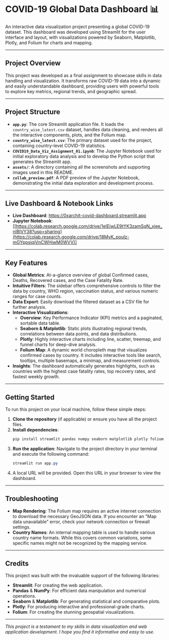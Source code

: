 # COVID-19 Global Data Dashboard 📊

An interactive data visualization project presenting a global COVID-19 dataset. This dashboard was developed using Streamlit for the user interface and layout, with visualizations powered by Seaborn, Matplotlib, Plotly, and Folium for charts and mapping.

---

## Project Overview

This project was developed as a final assignment to showcase skills in data handling and visualization. It transforms raw COVID-19 data into a dynamic and easily understandable dashboard, providing users with powerful tools to explore key metrics, regional trends, and geographic spread.

---

## Project Structure

- **`app.py`**: The core Streamlit application file. It loads the `country_wise_latest.csv` dataset, handles data cleaning, and renders all the interactive components, plots, and the Folium map.
- **`country_wise_latest.csv`**: The primary dataset used for the project, containing country-level COVID-19 statistics.
- **`COVID19_Data_Viz_Assignment_01.ipynb`**: The Jupyter Notebook used for initial exploratory data analysis and to develop the Python script that generates the Streamlit app.
- **`assets/`**: A directory containing all the screenshots and supporting images used in this README.
- **`collab_preview.pdf`**: A PDF preview of the Jupyter Notebook, demonstrating the initial data exploration and development process.

---

## Live Dashboard & Notebook Links

- **Live Dashboard**: https://0xarchit-covid-dashboard.streamlit.app
- **Jupyter Notebook**: [[https://colab.research.google.com/drive/1eIEiwLE9tYK3zamSqN_xjee_nIBlVY38?usp=sharing](https://colab.research.google.com/drive/18MyK_poulz-mGYppsiqiVnCWHiwM0WVV)]

---

## Key Features

- **Global Metrics**: At-a-glance overview of global Confirmed cases, Deaths, Recovered cases, and the Case Fatality Rate.
- **Intuitive Filters**: The sidebar offers comprehensive controls to filter the data by country, WHO region, vaccination status, and various numeric ranges for case counts.
- **Data Export**: Easily download the filtered dataset as a CSV file for further analysis.
- **Interactive Visualizations**:
  - **Overview**: Key Performance Indicator (KPI) metrics and a paginated, sortable data table.
  - **Seaborn & Matplotlib**: Static plots illustrating regional trends, correlations between data points, and data distributions.
  - **Plotly**: Highly interactive charts including line, scatter, treemap, and funnel charts for deep-dive analysis.
  - **Folium Map**: A dynamic world choropleth map that visualizes confirmed cases by country. It includes interactive tools like search, tooltips, multiple basemaps, a minimap, and measurement controls.
- **Insights**: The dashboard automatically generates highlights, such as countries with the highest case fatality rates, top recovery rates, and fastest weekly growth.

---

## Getting Started

To run this project on your local machine, follow these simple steps:

1.  **Clone the repository** (if applicable) or ensure you have all the project files.
2.  **Install dependencies**:
    ```powershell
    pip install streamlit pandas numpy seaborn matplotlib plotly folium pycountry
    ```
3.  **Run the application**:
    Navigate to the project directory in your terminal and execute the following command:
    ```powershell
    streamlit run app.py
    ```
4.  A local URL will be provided. Open this URL in your browser to view the dashboard.

---

## Troubleshooting

- **Map Rendering**: The Folium map requires an active internet connection to download the necessary GeoJSON data. If you encounter an "Map data unavailable" error, check your network connection or firewall settings.
- **Country Names**: An internal mapping table is used to handle various country name formats. While this covers common variations, some specific names might not be recognized by the mapping service.

---

## Credits

This project was built with the invaluable support of the following libraries:

- **Streamlit**: For creating the web application.
- **Pandas** & **NumPy**: For efficient data manipulation and numerical operations.
- **Seaborn** & **Matplotlib**: For generating statistical and comparative plots.
- **Plotly**: For producing interactive and professional-grade charts.
- **Folium**: For creating the stunning geospatial visualizations.

---

_This project is a testament to my skills in data visualization and web application development. I hope you find it informative and easy to use._
